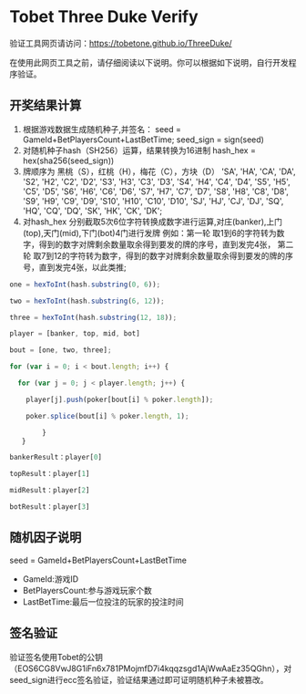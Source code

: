 # Tobet Three Duke Verify

验证工具网页请访问：https://tobetone.github.io/ThreeDuke/

在使用此网页工具之前，请仔细阅读以下说明。你可以根据如下说明，自行开发程序验证。
## 开奖结果计算
  1. 根据游戏数据生成随机种子,并签名：
    seed = GameId+BetPlayersCount+LastBetTime;
    seed_sign = sign(seed)
  2. 对随机种子hash（SH256）运算，结果转换为16进制
    hash_hex = hex(sha256(seed_sign))
  3. 牌顺序为 黑桃（S），红桃（H），梅花（C），方块（D）
  'SA', 'HA', 'CA', 'DA', 'S2', 'H2', 'C2', 'D2', 'S3', 'H3', 'C3', 'D3', 'S4', 'H4', 'C4', 'D4',
  'S5', 'H5', 'C5', 'D5', 'S6', 'H6', 'C6', 'D6', 'S7', 'H7', 'C7', 'D7', 'S8', 'H8', 'C8', 'D8',
  'S9', 'H9', 'C9', 'D9', 'S10', 'H10', 'C10', 'D10', 'SJ', 'HJ', 'CJ', 'DJ', 'SQ', 'HQ', 'CQ', 'DQ', 'SK', 'HK', 'CK', 'DK';
  4. 对hash_hex 分别截取5次6位字符转换成数字进行运算,对庄(banker),上门(top),天门(mid),下门(bot)4门进行发牌
  例如：第一轮 取1到6的字符转为数字，得到的数字对牌剩余数量取余得到要发的牌的序号，直到发完4张，
  第二轮 取7到12的字符转为数字，得到的数字对牌剩余数量取余得到要发的牌的序号，直到发完4张，以此类推;

```javascript
one = hexToInt(hash.substring(0, 6));

two = hexToInt(hash.substring(6, 12));

three = hexToInt(hash.substring(12, 18));

player = [banker, top, mid, bot]

bout = [one, two, three];

for (var i = 0; i < bout.length; i++) {

  for (var j = 0; j < player.length; j++) {

    player[j].push(poker[bout[i] % poker.length]);

    poker.splice(bout[i] % poker.length, 1);

        }
   }

bankerResult：player[0]

topResult：player[1]

midResult：player[2]

botResult：player[3]
```
## 随机因子说明
   seed = GameId+BetPlayersCount+LastBetTime
*  GameId:游戏ID
*  BetPlayersCount:参与游戏玩家个数
*  LastBetTime:最后一位投注的玩家的投注时间
## 签名验证
   验证签名使用Tobet的公钥（EOS6CG8VwJ8G1iFn6x781PMojmfD7i4kqqzsgd1AjWwAaEz35QGhn），对seed_sign进行ecc签名验证，验证结果通过即可证明随机种子未被篡改。

